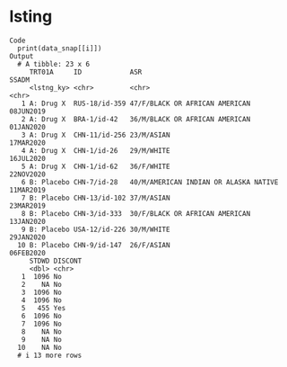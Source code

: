 # lsting

    Code
      print(data_snap[[i]])
    Output
      # A tibble: 23 x 6
         TRT01A     ID            ASR                                   SSADM    
         <lstng_ky> <chr>         <chr>                                 <chr>    
       1 A: Drug X  RUS-18/id-359 47/F/BLACK OR AFRICAN AMERICAN        08JUN2019
       2 A: Drug X  BRA-1/id-42   36/M/BLACK OR AFRICAN AMERICAN        01JAN2020
       3 A: Drug X  CHN-11/id-256 23/M/ASIAN                            17MAR2020
       4 A: Drug X  CHN-1/id-26   29/M/WHITE                            16JUL2020
       5 A: Drug X  CHN-1/id-62   36/F/WHITE                            22NOV2020
       6 B: Placebo CHN-7/id-28   40/M/AMERICAN INDIAN OR ALASKA NATIVE 11MAR2019
       7 B: Placebo CHN-13/id-102 37/M/ASIAN                            23MAR2019
       8 B: Placebo CHN-3/id-333  30/F/BLACK OR AFRICAN AMERICAN        13JAN2020
       9 B: Placebo USA-12/id-226 30/M/WHITE                            29JAN2020
      10 B: Placebo CHN-9/id-147  26/F/ASIAN                            06FEB2020
         STDWD DISCONT
         <dbl> <chr>  
       1  1096 No     
       2    NA No     
       3  1096 No     
       4  1096 No     
       5   455 Yes    
       6  1096 No     
       7  1096 No     
       8    NA No     
       9    NA No     
      10    NA No     
      # i 13 more rows

